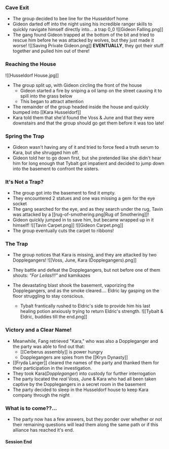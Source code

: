 ### Cave Exit
- The group decided to bee line for the Husseldorf home
- Gideon darted off into the night using his incredible ranger skills to quickly navigate himself directly into... a trap 0_0
![[Gideon Falling.png]]
- The gang found Gideon trapped at the bottom of the bit and tried to rescue him before he was attacked by wolves, but they just made it worse!
![[Saving Private Gideon.png]]
**EVENTUALLY**, they got their stuff together and pulled him out of there!
### Reaching the House
![[Husseldorf House.jpg]]
- The group split up, with Gideon circling the front of the house
	- Gideon started a fire by sniping a oil lamp on the street causing it to spill into the grass below
	- This began to attract attention
- The remainder of the group headed inside the house and quickly bumped into [[Kara Husseldorf]]
- Kara told them that she'd found the Voss & June and that they were downstairs and that the group should go get them before it was too late!
### Spring the Trap
- Gideon wasn't having any of it and tried to force feed a truth serum to Kara, but she shrugged him off.
- Gideon told her to go down first, but she pretended like she didn't hear him for long enough that Tybalt got impatient and decided to jump down into the basement to confront the sisters.

### It's Not a Trap?
- The group got into the basement to find it empty.
- They encountered 2 statues and one was missing a gem for the eye socket
- The gang searched for the eye, and as they search under the rug, Tavin was attacked by a [[rug-of-smothering.png|Rug of Smothering]]!
- Gideon quickly jumped in to save him, but became wrapped up in it himself!
![[Tavin Carpet.png]]
![[Gideon Carpet.png]]
- The group eventually cuts the carpet to ribbons!

### The Trap
- The group notices that Kara is missing, and they are attacked by two Dopplegangers!
![[Voss, June, Kara (Dopplegangers).png]]
- They battle and defeat the Dopplegangers, but not before one of them shouts:
*"For Leilas!!!"* and kamikazes

- The devastating blast shook the basement, vaporizing the Dopplegangers, and as the smoke cleared.... Eldric lay gasping on the floor struggling to stay conscious.
	- Tybalt frantically rushed to Eldric's side to provide him his last healing potion anxiously trying to return Eldric's strength.
![[Tybalt & Eldric, buddies till the end.png]]

### Victory and a Clear Name!
- Meanwhile, Fang retrieved "Kara," who was also a Doppleganger and the party was able to find out that:
	- [[Cerberus assembly]] is power hungry
	- Dopplegangers are spies from the [[Kryn Dynasty]]
- [[Fryda Langer]] cleared the names of the party and thanked them for their participation in the investigation.
- They took Kara(*Doppleganger*) into custody for further interrogation
- The party located the *real* Voss, June & Kara who had all been taken captive by the Dopplegangers in a secret room in the basement
- The party decided to sleep in the Husseldorf house to keep Kara company through the night
### What is to come??...
- The party now has a few answers, but they ponder over whether or not their remaining questions will lead them along the same path or if this alliance has reached it's end.
#### Session End